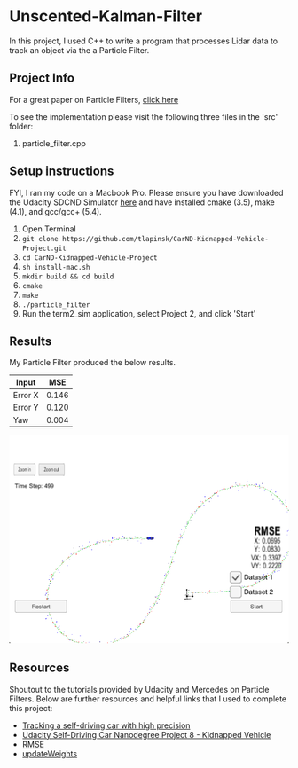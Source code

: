 # Unscented-Kalman-Filter
In this project, I used C++ to write a program that processes Lidar data to track an object via the a Particle Filter. 

## Project Info
For a great paper on Particle Filters, [click here](http://robots.stanford.edu/papers/thrun.pf-in-robotics-uai02.pdf)

To see the implementation please visit the following three files in the 'src' folder:

1. particle_filter.cpp

## Setup instructions
FYI, I ran my code on a Macbook Pro. Please ensure you have downloaded the Udacity SDCND Simulator [here](https://github.com/udacity/self-driving-car-sim/releases/) and have installed cmake (3.5), make (4.1), and gcc/gcc+ (5.4).

1. Open Terminal
2. `git clone https://github.com/tlapinsk/CarND-Kidnapped-Vehicle-Project.git`
3. `cd CarND-Kidnapped-Vehicle-Project`
4. `sh install-mac.sh`
5. `mkdir build && cd build`
6. `cmake`
7. `make`
8. `./particle_filter`
9. Run the term2_sim application, select Project 2, and click 'Start'

## Results
My Particle Filter produced the below results.

|  Input    |    MSE   |
|  -----    |  ------- |
|  Error X  |  0.146   |
|  Error Y  |  0.120   |
|  Yaw      |  0.004   |


![Visualization](https://github.com/tlapinsk/CarND-Unscented-Kalman-Filter-Project/blob/master/output/results.png?raw=true "Visualization")

## Resources
Shoutout to the tutorials provided by Udacity and Mercedes on Particle Filters. Below are further resources and helpful links that I used to complete this project:

- [Tracking a self-driving car with high precision](https://towardsdatascience.com/helping-a-self-driving-car-localize-itself-88705f419e4a)
- [Udacity Self-Driving Car Nanodegree Project 8 - Kidnapped Vehicle](http://jeremyshannon.com/2017/06/02/udacity-sdcnd-kidnapped-vehicle.html)
- [RMSE](https://discussions.udacity.com/t/rmse-is-ok-but-not-great/465374/4)
- [updateWeights](https://discussions.udacity.com/t/updateweights-equation-clarification/369534/12)